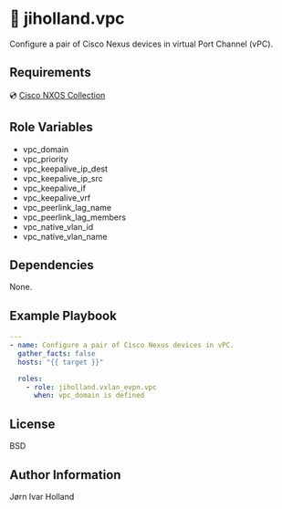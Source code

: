 👯 jiholland.vpc
================

Configure a pair of Cisco Nexus devices in virtual Port Channel (vPC).

Requirements
------------

💿 [Cisco NXOS Collection](https://galaxy.ansible.com/ui/repo/published/cisco/nxos)

Role Variables
--------------

- vpc_domain
- vpc_priority
- vpc_keepalive_ip_dest
- vpc_keepalive_ip_src
- vpc_keepalive_if
- vpc_keepalive_vrf
- vpc_peerlink_lag_name
- vpc_peerlink_lag_members
- vpc_native_vlan_id
- vpc_native_vlan_name

Dependencies
------------

None.

Example Playbook
----------------
```YAML
---
- name: Configure a pair of Cisco Nexus devices in vPC.
  gather_facts: false
  hosts: "{{ target }}"

  roles:
    - role: jiholland.vxlan_evpn.vpc
      when: vpc_domain is defined
```
License
-------

BSD

Author Information
------------------

Jørn Ivar Holland
